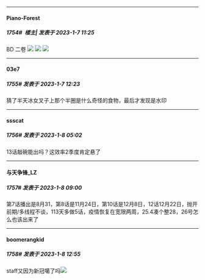 

*****

####  Piano-Forest  
##### 1754#         楼主| 发表于 2023-1-7 11:25

BD 二卷
<img src="https://p.sda1.dev/9/accbe3c740eb59f98083dfafb2f21c47/00000185.jpg" referrerpolicy="no-referrer">
<img src="https://p.sda1.dev/9/b7e0c04c5030e1f448c65348c4d09b93/outercase.jpg" referrerpolicy="no-referrer">
<img src="https://p.sda1.dev/9/1b8a40166783ef7ffafd2f87d5ea7352/digipak.jpg" referrerpolicy="no-referrer">



*****

####  03e7  
##### 1755#       发表于 2023-1-7 12:23

猜了半天冰女叉子上那个半圈是什么奇怪的食物，最后才发现是水印



*****

####  ssscat  
##### 1756#       发表于 2023-1-8 05:02

13话敲碗能出吗？这效率2季度肯定悬了



*****

####  与天争锋_LZ  
##### 1757#       发表于 2023-1-8 09:00

第7话播出是8月31，第8话是11月24日，第10话是12月8日，12话12月22日，抛开前期/多线程不谈，113天多做5话，疫情恢复在宽限两周，25.4凑个整28，26号怎么也该出来了



*****

####  boomerangkid  
##### 1758#       发表于 2023-1-8 12:55

staff又因为新冠噶了吗<img src="https://static.saraba1st.com/image/smiley/face2017/001.png" referrerpolicy="no-referrer">

